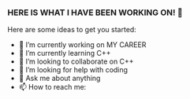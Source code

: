 ### HERE IS WHAT I HAVE BEEN WORKING ON! 👋


Here are some ideas to get you started:

- 🔭 I’m currently working on MY CAREER
- 🌱 I’m currently learning C++
- 👯 I’m looking to collaborate on C++
- 🤔 I’m looking for help with coding
- 💬 Ask me about anything
- 📫 How to reach me:

